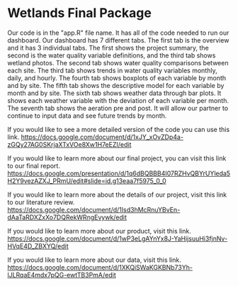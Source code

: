 # Wetlands Final Package


Our code is in the "app.R" file name. It has all of the code needed to run our dashboard. 
Our dashboard has 7 different tabs.
The first tab is the overview and it has 3 individual tabs. The first shows the project summary, the second is the water quality variable definitions, and the third tab shows wetland photos. 
The second tab shows water quality comparisons between each site. 
The third tab shows trends in water quality variables monthly, daily, and hourly. 
The fourth tab shows boxplots of each variable by month and by site. 
The fifth tab shows the descriptive model for each variable by month and by site. 
The sixth tab shows weather data through bar plots. It shows each weather variable with the deviation of each variable per month. 
The seventh tab shows the aeration pre and post. It will allow our partner to continue to input data and see future trends by month. 

If you would like to see a more detailed version of the code you can use this link. 
https://docs.google.com/document/d/1xJY_xOvZDp4a-zGQy27AG0SKrjaXTxVOe8Xw1H7eEZI/edit

If you would like to learn more about our final project, you can visit this link to our final report. 
https://docs.google.com/presentation/d/1q6dBQBBB4I07RZHvQBYrUYleda5H2Y9vezAZXJ_PRmU/edit#slide=id.g13eaa7f5975_0_0

If you would like to learn more about the details of our project, visit this link to our literature review. 
https://docs.google.com/document/d/1Isd3hMcRnuYBvEn-dAaTaRDXZxXo7DQRekWRngEvywk/edit

If you would like to learn more about our product, visit this link. 
https://docs.google.com/document/d/1wP3eLgAYnYx8J-YaHijsuuHi3fjnNv-HVqE4D_ZBXYQ/edit

If you would like to learn more about our data, visit this link. 
https://docs.google.com/document/d/1XKQiSWaKGKBNb73Yh-lJLRqaE4mdx7pQG-ewtTB3PmA/edit

